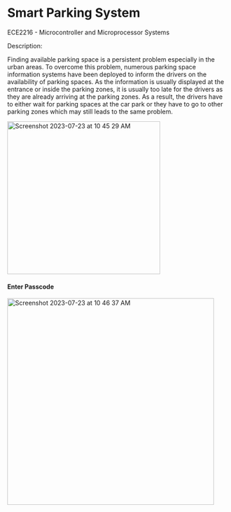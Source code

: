 # Smart Parking System
ECE2216 - Microcontroller and Microprocessor Systems

Description: 
 
Finding available parking space is a persistent problem especially in the urban areas. To overcome this problem, numerous parking space information systems have been deployed to inform the drivers on the availability of parking spaces. As the information is usually displayed at the entrance or inside the parking zones, it is usually too late for the drivers as they are already arriving at the parking zones. As a result, the drivers have to either wait for parking spaces at the car park or they have to go to other parking zones which may still leads to the same problem.

<img width="349" alt="Screenshot 2023-07-23 at 10 45 29 AM" src="https://github.com/zakizndn/Smart_Parking_System/assets/117178074/e7981195-6a4d-498f-8024-e911e7bcb4ce">

#### Enter Passcode 
<img width="472" alt="Screenshot 2023-07-23 at 10 46 37 AM" src="https://github.com/zakizndn/Smart_Parking_System/assets/117178074/32f59f5b-355b-401f-acf9-8e8edd1144dd">

